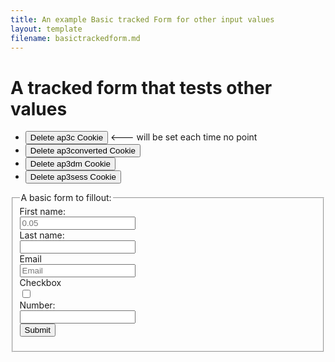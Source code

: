 ```yaml
---
title: An example Basic tracked Form for other input values
layout: template
filename: basictrackedform.md
--- 
```

<!-- Ortto robsandbox capture code -->
<script>
    window.ap3c = window.ap3c || {};
    var ap3c = window.ap3c;
    ap3c.cmd = ap3c.cmd || [];
    ap3c.cmd.push(function() {
        ap3c.init('YhgEsfo4U3AQ0Cj0cm9ic2FuZGJveA', 'https://capture-api-master.stgautopilotapp.com/');
        ap3c.track({v: 0});
    });
    var s, t; s = document.createElement('script'); s.type = 'text/javascript'; s.src = "https://static.ap3stg.com/capture/master/capture.js";
    t = document.getElementsByTagName('script')[0]; t.parentNode.insertBefore(s, t);
</script>

<script>
let delete_cookie = function(name) {
    document.cookie = name +'=; Path=/; Expires=Thu, 01 Jan 1970 00:00:01 GMT;';
	console.log("Deleted ", name, "cookie");
};
</script>

# A tracked form that tests other values

* <button onclick="delete_cookie('ap3c')">Delete ap3c Cookie</button> <--- will be set each time no point
* <button onclick="delete_cookie('ap3converted')">Delete ap3converted Cookie</button>
* <button onclick="delete_cookie('ap3dm')">Delete ap3dm Cookie</button>
* <button onclick="delete_cookie('ap3sess')">Delete ap3sess Cookie</button>




<fieldset>
    <legend>A basic form to fillout:</legend>
<form id="basictrackedform" action="">
  <label for="decimal">First name:</label><br>
  <input type="text" id="decimal" name="Decimal Text" placeholder="0.05"/><br>
  <label for="currency">Last name:</label><br>
  <input type="number" id="currency" name="Currency Number"/><br>
  <label for="email">Email</label><br>
  <input type="email" id="email" name="email" placeholder="Email"/><br>
  <label for="checktrue">Checkbox</label><br>
  <input type="checkbox" id="checktrue" name="Check Me"/><br>
   <label for="number">Number:</label><br>
  <input type="number" id="number" name="Number"/><br>
   <input id="submit" type="submit" value="Submit"/>
</form> 

</fieldset>


